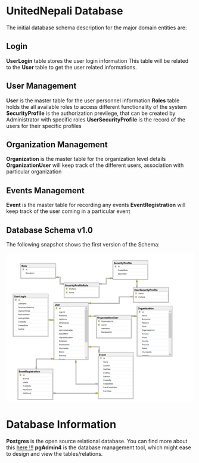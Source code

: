 # UnitedNepali Database

The initial database schema description for the major domain entities are:

## Login 
**UserLogin** table stores the user login information
This table will be related to the **User** table to get the user related informations.

## User Management

**User** is the master table for the user personnel information
**Roles** table holds the all available roles to access different functionality of the system
**SecurityProfile** is the authorization previlege, that can be created by Administrator with specific roles
**UserSecurityProfile** is the record of the users for their specific profiles

## Organization Management

**Organization** is the master table for the organization level details
**OrganizationUser** will keep track of the different users, association with particular organization

## Events Management
**Event** is the master table for recording any events
**EventRegistration** will keep track of the user coming in a particular event


## Database Schema v1.0
The following snapshot shows the first version of the Schema:

![UnitedNepaliDb Schema](diagrams/UnitedNepaliDb-Schema-v1.0.png)

# Database Information 

**Postgres** is the open source relational database. You can find more about this [here !!!](https://www.postgresql.org/)
**pgAdmin4** is the database management tool, which might ease to design and view the tables/relations.

